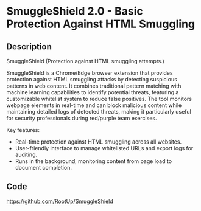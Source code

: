 # SmuggleShield 2.0 - Basic Protection Against HTML Smuggling

## Description
SmuggleShield (Protection against HTML smuggling attempts.)

SmuggleShield is a Chrome/Edge browser extension that provides protection against HTML smuggling attacks by detecting suspicious patterns in web content. It combines traditional pattern matching with machine learning capabilities to identify potential threats, featuring a customizable whitelist system to reduce false positives. The tool monitors webpage elements in real-time and can block malicious content while maintaining detailed logs of detected threats, making it particularly useful for security professionals during red/purple team exercises.

Key features:

- Real-time protection against HTML smuggling across all websites.
- User-friendly interface to manage whitelisted URLs and export logs for auditing.
- Runs in the background, monitoring content from page load to document completion.

## Code
https://github.com/RootUp/SmuggleShield
